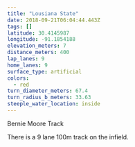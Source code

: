 ```yaml
---
title: "Lousiana State"
date: 2018-09-21T06:04:44.443Z
tags: []
latitude: 30.4145987
longitude: -91.1854188
elevation_meters: 7
distance_meters: 400
lap_lanes: 9
home_lanes: 9
surface_type: artificial
colors: 
  - red
turn_diameter_meters: 67.4
turn_radius_b_meters: 33.63
steeple_water_location: inside
---
```

Bernie Moore Track

There is a 9 lane 100m track on the infield. 
